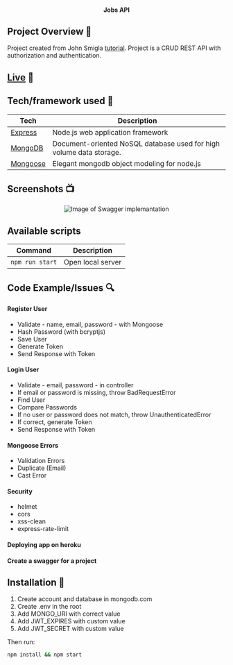 <h4 align="center">Jobs API</h4>

## Project Overview 🎉
Project created from John Smigla [tutorial](https://www.freecodecamp.org/news/build-six-node-js-and-express-js/).
Project is a CRUD REST API with authorization and authentication.

## [Live](https://jobs-api-mp.herokuapp.com/) 📍

## Tech/framework used 🔧

| Tech                                                    | Description                              |
| ------------------------------------------------------- | ---------------------------------------- |
| [Express](https://expressjs.com/)                             | Node.js web application framework   |
| [MongoDB](https://www.mongodb.com/)                           | Document-oriented NoSQL database used for high volume data storage.   |
| [Mongoose](https://mongoosejs.com/)                           | Elegant mongodb object modeling for node.js   |


## Screenshots 📺

<p align="center">
    <img src="https://cdn.discordapp.com/attachments/917864818189418576/975471652462796840/unknown.png" alt="Image of Swagger implemantation">
</p>

## Available scripts

| Command                   | Description                   |
| ------------------------- | ----------------------------- |
| `npm run start`           | Open local server             |

## Code Example/Issues 🔍

#### Register User

- Validate - name, email, password - with Mongoose
- Hash Password (with bcryptjs)
- Save User
- Generate Token
- Send Response with Token

#### Login User

- Validate - email, password - in controller
- If email or password is missing, throw BadRequestError
- Find User
- Compare Passwords
- If no user or password does not match, throw UnauthenticatedError
- If correct, generate Token
- Send Response with Token

#### Mongoose Errors

- Validation Errors
- Duplicate (Email)
- Cast Error

#### Security

- helmet
- cors
- xss-clean
- express-rate-limit

#### Deploying app on heroku
#### Create a swagger for a project

## Installation 💾

1. Create account and database in mongodb.com
2. Create .env in the root
3. Add MONGO_URI with correct value
4. Add JWT_EXPIRES with custom value
5. Add JWT_SECRET with custom value

Then run:

```bash
npm install && npm start
```
